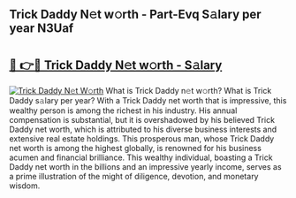 ## Trick Daddy N𝚎t w𝚘rth - Part-Evq S𝚊lary per year N3Uaf

# <h2><a href="http://gc4mpyg.nevu.top/?p=Trick+Daddy">🔗 👉🔴 Trick Daddy N𝚎t w𝚘rth - S𝚊lary</a></h2>

[![Trick Daddy N𝚎t W𝚘rth](https://i.imgur.com/Oavwk0R.jpeg)](http://gc4mpyg.nevu.top/?p=Trick+Daddy)
What is Trick Daddy n𝚎t w𝚘rth? What is Trick Daddy s𝚊lary per year?
With a Trick Daddy net worth that is impressive, this wealthy person is among the richest in his industry. His annual compensation is substantial, but it is overshadowed by his believed Trick Daddy net worth, which is attributed to his diverse business interests and extensive real estate holdings. This prosperous man, whose Trick Daddy net worth is among the highest globally, is renowned for his business acumen and financial brilliance. This wealthy individual, boasting a Trick Daddy net worth in the billions and an impressive yearly income, serves as a prime illustration of the might of diligence, devotion, and monetary wisdom.
